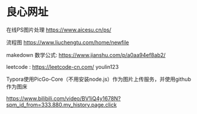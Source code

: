 # 良心网址

在线PS图片处理 https://www.aicesu.cn/ps/

流程图 https://www.liuchengtu.com/home/newfile

makedown 数学公式: https://www.jianshu.com/p/a0aa94ef8ab2/

leetcode : https://leetcode-cn.com/ youlin123



Typora使用PicGo-Core（不用安装node.js）作为图片上传服务，并使用github作为图床

https://www.bilibili.com/video/BV1iQ4y1678N?spm_id_from=333.880.my_history.page.click